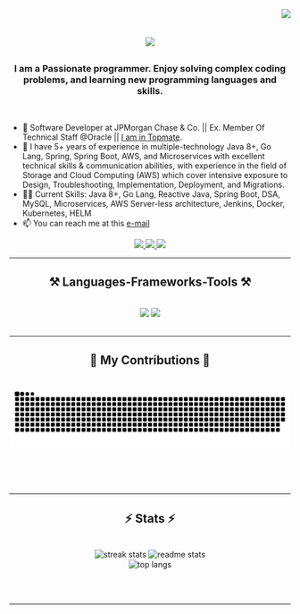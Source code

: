 <img align="right" src="https://visitor-badge.laobi.icu/badge?page_id=rahulkumarsahu.rahulkumarsahu" />

<h1 align="center">
    <img src="https://readme-typing-svg.herokuapp.com/?font=Righteous&size=35&center=true&vCenter=true&width=500&height=70&duration=4000&lines=Hi+There!+👋;+I'm+Rahul+Kumar!;" />
</h1>

<h3 align="center">I am a Passionate programmer. Enjoy solving complex coding problems, and learning new programming languages and skills.</h3>

<br/>

<div>
 
 - 🎲 Software Developer at JPMorgan Chase & Co. || Ex. Member Of Technical Staff @Oracle || <a href="https://topmate.io/rahul_kumar_295">I am in Topmate</a>.
- 🌱 I have 5+ years of experience in multiple-technology Java 8+, Go Lang, Spring, Spring Boot, AWS, and Microservices with excellent technical skills & communication abilities, with experience in the field of Storage and Cloud Computing (AWS) which cover intensive exposure to Design, Troubleshooting, Implementation, Deployment, and Migrations.
- 👨‍💻 Current Skills: Java 8+, Go Lang, Reactive Java, Spring Boot, DSA, MySQL, Microservices, AWS Server-less architecture, Jenkins, Docker, Kubernetes, HELM
- 📫 You can reach me at this [e-mail](mailto:rahulkumar060995@gmail.com?subject=Hi,%20Rahul)


 </div>
 
<div align="center"> 
  <a href="mailto:rahulkumar060995@gmail.com">
    <img src="https://img.shields.io/badge/Gmail-333333?style=for-the-badge&logo=gmail&logoColor=red" />
  </a>
  <a href="https://www.linkedin.com/in/rahul-kumar-933675102/" target="_blank">
    <img src="https://img.shields.io/badge/LinkedIn-0077B5?style=for-the-badge&logo=linkedin&logoColor=white" target="_blank" />
  </a>
  <a href="https://github.com/rahulkumarsahu" target="_blank">
     <img src="https://img.shields.io/badge/Portfolio-FF5722?style=for-the-badge&logo=todoist&logoColor=white" target="_blank" /> 
  </a>
</div>

 <hr/>
 
<h2 align="center">⚒️ Languages-Frameworks-Tools ⚒️</h2>
<br/>
<div align="center">
    <img src="https://skillicons.dev/icons?i=react,bootstrap,html,css,vscode,github,git,javascript,typescript,express" />
    <img src="https://skillicons.dev/icons?i=nodejs,python,mysql,spring,mongodb,c,java,golang,c++,docker,kubernetes" /><br>
</div>

<br/>
<hr/>

<div align="center">
  <h2>🐍 My Contributions 🐍</h2>
  <br>
  <img alt="snake eating my contributions" src="https://raw.githubusercontent.com/rahulkumarsahu/rahulkumarsahu/output/github-contribution-grid-snake.svg" />
  
  <br/><br/><br/>
</div>

<hr/>

<h2 align="center">⚡ Stats ⚡</h2>
<br>
<div align=center>
  <img width=390 src="https://streak-stats.demolab.com/?user=rahulkumarsahu&count_private=true&theme=react&border_radius=10" alt="streak stats"/>
  <img width=390 src="https://github-readme-stats.vercel.app/api?username=rahulkumarsahu&count_private=true&show_icons=true&theme=react&rank_icon=github&border_radius=10" alt="readme stats" />
  <br/>
  <img width=325 align="center" src="https://github-readme-stats.vercel.app/api/top-langs/?username=rahulkumarsahu&hide=HTML&langs_count=8&layout=compact&theme=react&border_radius=10&size_weight=0.5&count_weight=0.5&exclude_repo=github-readme-stats" alt="top langs" />
</div>

<br/><br/>

<hr/>

<br/>

<br/>
